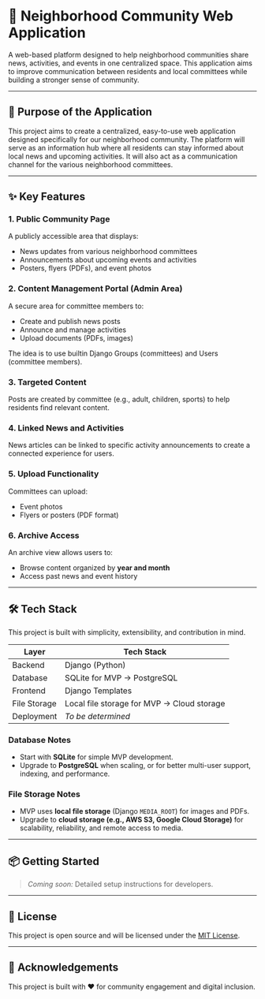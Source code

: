 # 🏡 Neighborhood Community Web Application

A web-based platform designed to help neighborhood communities share news, activities, and events in one centralized space. This application aims to improve communication between residents and local committees while building a stronger sense of community.

---

## 📌 Purpose of the Application

This project aims to create a centralized, easy-to-use web application designed specifically for our neighborhood community. The platform will serve as an information hub where all residents can stay informed about local news and upcoming activities. It will also act as a communication channel for the various neighborhood committees.

---

## ✨ Key Features

### 1. Public Community Page
A publicly accessible area that displays:
- News updates from various neighborhood committees
- Announcements about upcoming events and activities
- Posters, flyers (PDFs), and event photos

### 2. Content Management Portal (Admin Area)
A secure area for committee members to:
- Create and publish news posts
- Announce and manage activities
- Upload documents (PDFs, images)

The idea is to use builtin Django Groups (committees) and Users (committee members).

### 3. Targeted Content
Posts are created by committee (e.g., adult, children, sports) to help residents find relevant content.

### 4. Linked News and Activities
News articles can be linked to specific activity announcements to create a connected experience for users.

### 5. Upload Functionality
Committees can upload:
- Event photos
- Flyers or posters (PDF format)

### 6. Archive Access
An archive view allows users to:
- Browse content organized by **year and month**
- Access past news and event history

---

## 🛠️ Tech Stack

This project is built with simplicity, extensibility, and contribution in mind.

| Layer        | Tech Stack                                 |
|--------------|--------------------------------------------|
| Backend      | Django (Python)                            |
| Database     | SQLite for MVP → PostgreSQL                |
| Frontend     | Django Templates                           |
| File Storage | Local file storage for MVP → Cloud storage |
| Deployment   | _To be determined_                         |

### Database Notes
- Start with **SQLite** for simple MVP development.
- Upgrade to **PostgreSQL** when scaling, or for better multi-user support, indexing, and performance.

### File Storage Notes
- MVP uses **local file storage** (Django `MEDIA_ROOT`) for images and PDFs.
- Upgrade to **cloud storage (e.g., AWS S3, Google Cloud Storage)** for scalability, reliability, and remote access to media.

---

## 📦 Getting Started

> *Coming soon:* Detailed setup instructions for developers.

---

## 📄 License

This project is open source and will be licensed under the [MIT License](https://opensource.org/licenses/MIT).

---

## 🤝 Acknowledgements

This project is built with ❤️ for community engagement and digital inclusion.